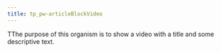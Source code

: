 ```yaml
---
title: tp_pw-articleBlockVideo
---
```


TThe purpose of this organism is to show a video with a title and some descriptive text. 
